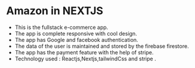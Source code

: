 # Amazon in NEXTJS

* This is the fullstack e-commerce app.
* The app is complete responsive with cool design.
* The app has Google and facebook authentication.
* The data of the user is maintained and stored by the firebase firestore.
* The app has the payment feature with the help of stripe.
* Technology used : Reactjs,Nextjs,tailwindCss and stripe .







